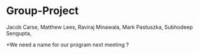 # Group-Project

Jacob Carse,
Matthew Lees,
Raviraj Minawala,
Mark Pastuszka,
Subhodeep Sengupta, 

*We need a name for our program 
next meeting ?

